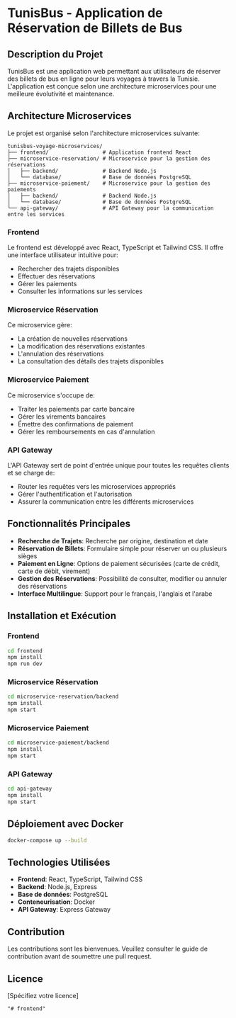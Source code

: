 
# TunisBus - Application de Réservation de Billets de Bus

## Description du Projet

TunisBus est une application web permettant aux utilisateurs de réserver des billets de bus en ligne pour leurs voyages à travers la Tunisie. L'application est conçue selon une architecture microservices pour une meilleure évolutivité et maintenance.

## Architecture Microservices

Le projet est organisé selon l'architecture microservices suivante:

```
tunisbus-voyage-microservices/
├── frontend/                 # Application frontend React
├── microservice-reservation/ # Microservice pour la gestion des réservations
│   ├── backend/              # Backend Node.js
│   └── database/             # Base de données PostgreSQL
├── microservice-paiement/    # Microservice pour la gestion des paiements
│   ├── backend/              # Backend Node.js
│   └── database/             # Base de données PostgreSQL
└── api-gateway/              # API Gateway pour la communication entre les services
```

### Frontend

Le frontend est développé avec React, TypeScript et Tailwind CSS. Il offre une interface utilisateur intuitive pour:
- Rechercher des trajets disponibles
- Effectuer des réservations
- Gérer les paiements
- Consulter les informations sur les services

### Microservice Réservation

Ce microservice gère:
- La création de nouvelles réservations
- La modification des réservations existantes
- L'annulation des réservations
- La consultation des détails des trajets disponibles

### Microservice Paiement

Ce microservice s'occupe de:
- Traiter les paiements par carte bancaire
- Gérer les virements bancaires
- Émettre des confirmations de paiement
- Gérer les remboursements en cas d'annulation

### API Gateway

L'API Gateway sert de point d'entrée unique pour toutes les requêtes clients et se charge de:
- Router les requêtes vers les microservices appropriés
- Gérer l'authentification et l'autorisation
- Assurer la communication entre les différents microservices

## Fonctionnalités Principales

- **Recherche de Trajets**: Recherche par origine, destination et date
- **Réservation de Billets**: Formulaire simple pour réserver un ou plusieurs sièges
- **Paiement en Ligne**: Options de paiement sécurisées (carte de crédit, carte de débit, virement)
- **Gestion des Réservations**: Possibilité de consulter, modifier ou annuler des réservations
- **Interface Multilingue**: Support pour le français, l'anglais et l'arabe

## Installation et Exécution

### Frontend

```bash
cd frontend
npm install
npm run dev
```

### Microservice Réservation

```bash
cd microservice-reservation/backend
npm install
npm start
```

### Microservice Paiement

```bash
cd microservice-paiement/backend
npm install
npm start
```

### API Gateway

```bash
cd api-gateway
npm install
npm start
```

## Déploiement avec Docker

```bash
docker-compose up --build
```

## Technologies Utilisées

- **Frontend**: React, TypeScript, Tailwind CSS
- **Backend**: Node.js, Express
- **Base de données**: PostgreSQL
- **Conteneurisation**: Docker
- **API Gateway**: Express Gateway

## Contribution

Les contributions sont les bienvenues. Veuillez consulter le guide de contribution avant de soumettre une pull request.

## Licence

[Spécifiez votre licence]
```
"# frontend" 
